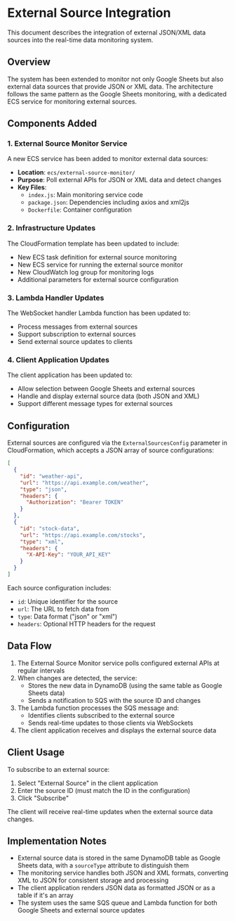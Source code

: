 # External Source Integration

This document describes the integration of external JSON/XML data sources into the real-time data monitoring system.

## Overview

The system has been extended to monitor not only Google Sheets but also external data sources that provide JSON or XML data. The architecture follows the same pattern as the Google Sheets monitoring, with a dedicated ECS service for monitoring external sources.

## Components Added

### 1. External Source Monitor Service

A new ECS service has been added to monitor external data sources:

- **Location**: `ecs/external-source-monitor/`
- **Purpose**: Poll external APIs for JSON or XML data and detect changes
- **Key Files**:
  - `index.js`: Main monitoring service code
  - `package.json`: Dependencies including axios and xml2js
  - `Dockerfile`: Container configuration

### 2. Infrastructure Updates

The CloudFormation template has been updated to include:

- New ECS task definition for external source monitoring
- New ECS service for running the external source monitor
- New CloudWatch log group for monitoring logs
- Additional parameters for external source configuration

### 3. Lambda Handler Updates

The WebSocket handler Lambda function has been updated to:

- Process messages from external sources
- Support subscription to external sources
- Send external source updates to clients

### 4. Client Application Updates

The client application has been updated to:

- Allow selection between Google Sheets and external sources
- Handle and display external source data (both JSON and XML)
- Support different message types for external sources

## Configuration

External sources are configured via the `ExternalSourcesConfig` parameter in CloudFormation, which accepts a JSON array of source configurations:

```json
[
  {
    "id": "weather-api",
    "url": "https://api.example.com/weather",
    "type": "json",
    "headers": {
      "Authorization": "Bearer TOKEN"
    }
  },
  {
    "id": "stock-data",
    "url": "https://api.example.com/stocks",
    "type": "xml",
    "headers": {
      "X-API-Key": "YOUR_API_KEY"
    }
  }
]
```

Each source configuration includes:
- `id`: Unique identifier for the source
- `url`: The URL to fetch data from
- `type`: Data format ("json" or "xml")
- `headers`: Optional HTTP headers for the request

## Data Flow

1. The External Source Monitor service polls configured external APIs at regular intervals
2. When changes are detected, the service:
   - Stores the new data in DynamoDB (using the same table as Google Sheets data)
   - Sends a notification to SQS with the source ID and changes
3. The Lambda function processes the SQS message and:
   - Identifies clients subscribed to the external source
   - Sends real-time updates to those clients via WebSockets
4. The client application receives and displays the external source data

## Client Usage

To subscribe to an external source:

1. Select "External Source" in the client application
2. Enter the source ID (must match the ID in the configuration)
3. Click "Subscribe"

The client will receive real-time updates when the external source data changes.

## Implementation Notes

- External source data is stored in the same DynamoDB table as Google Sheets data, with a `sourceType` attribute to distinguish them
- The monitoring service handles both JSON and XML formats, converting XML to JSON for consistent storage and processing
- The client application renders JSON data as formatted JSON or as a table if it's an array
- The system uses the same SQS queue and Lambda function for both Google Sheets and external source updates